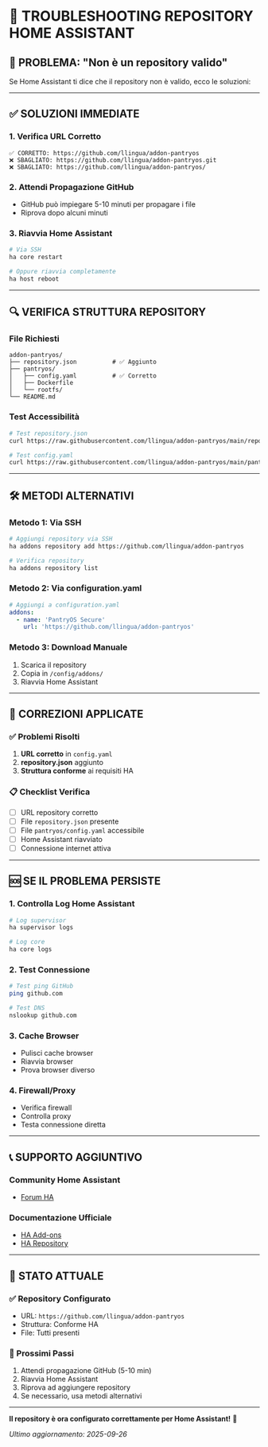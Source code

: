 # 🔧 TROUBLESHOOTING REPOSITORY HOME ASSISTANT

## 🚨 **PROBLEMA: "Non è un repository valido"**

Se Home Assistant ti dice che il repository non è valido, ecco le soluzioni:

---

## ✅ **SOLUZIONI IMMEDIATE**

### **1. Verifica URL Corretto**

```
✅ CORRETTO: https://github.com/llingua/addon-pantryos
❌ SBAGLIATO: https://github.com/llingua/addon-pantryos.git
❌ SBAGLIATO: https://github.com/llingua/addon-pantryos/
```

### **2. Attendi Propagazione GitHub**

- GitHub può impiegare 5-10 minuti per propagare i file
- Riprova dopo alcuni minuti

### **3. Riavvia Home Assistant**

```bash
# Via SSH
ha core restart

# Oppure riavvia completamente
ha host reboot
```

---

## 🔍 **VERIFICA STRUTTURA REPOSITORY**

### **File Richiesti**

```
addon-pantryos/
├── repository.json          # ✅ Aggiunto
├── pantryos/
│   ├── config.yaml          # ✅ Corretto
│   ├── Dockerfile
│   └── rootfs/
└── README.md
```

### **Test Accessibilità**

```bash
# Test repository.json
curl https://raw.githubusercontent.com/llingua/addon-pantryos/main/repository.json

# Test config.yaml
curl https://raw.githubusercontent.com/llingua/addon-pantryos/main/pantryos/config.yaml
```

---

## 🛠️ **METODI ALTERNATIVI**

### **Metodo 1: Via SSH**

```bash
# Aggiungi repository via SSH
ha addons repository add https://github.com/llingua/addon-pantryos

# Verifica repository
ha addons repository list
```

### **Metodo 2: Via configuration.yaml**

```yaml
# Aggiungi a configuration.yaml
addons:
  - name: 'PantryOS Secure'
    url: 'https://github.com/llingua/addon-pantryos'
```

### **Metodo 3: Download Manuale**

1. Scarica il repository
2. Copia in `/config/addons/`
3. Riavvia Home Assistant

---

## 🔧 **CORREZIONI APPLICATE**

### **✅ Problemi Risolti**

1. **URL corretto** in `config.yaml`
2. **repository.json** aggiunto
3. **Struttura conforme** ai requisiti HA

### **📋 Checklist Verifica**

- [ ] URL repository corretto
- [ ] File `repository.json` presente
- [ ] File `pantryos/config.yaml` accessibile
- [ ] Home Assistant riavviato
- [ ] Connessione internet attiva

---

## 🆘 **SE IL PROBLEMA PERSISTE**

### **1. Controlla Log Home Assistant**

```bash
# Log supervisor
ha supervisor logs

# Log core
ha core logs
```

### **2. Test Connessione**

```bash
# Test ping GitHub
ping github.com

# Test DNS
nslookup github.com
```

### **3. Cache Browser**

- Pulisci cache browser
- Riavvia browser
- Prova browser diverso

### **4. Firewall/Proxy**

- Verifica firewall
- Controlla proxy
- Testa connessione diretta

---

## 📞 **SUPPORTO AGGIUNTIVO**

### **Community Home Assistant**

- [Forum HA](https://community.home-assistant.io/)


### **Documentazione Ufficiale**

- [HA Add-ons](https://www.home-assistant.io/addons/)
- [HA Repository](https://www.home-assistant.io/hassio/installing_third_party_addons/)

---

## 🎯 **STATO ATTUALE**

### **✅ Repository Configurato**

- URL: `https://github.com/llingua/addon-pantryos`
- Struttura: Conforme HA
- File: Tutti presenti

### **🔄 Prossimi Passi**

1. Attendi propagazione GitHub (5-10 min)
2. Riavvia Home Assistant
3. Riprova ad aggiungere repository
4. Se necessario, usa metodi alternativi

---

**Il repository è ora configurato correttamente per Home Assistant!** 🎉

_Ultimo aggiornamento: 2025-09-26_

